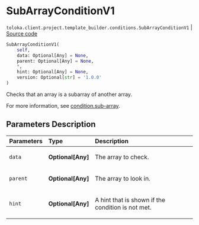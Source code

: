 # SubArrayConditionV1
`toloka.client.project.template_builder.conditions.SubArrayConditionV1` | [Source code](https://github.com/Toloka/toloka-kit/blob/v1.2.2/src/client/project/template_builder/conditions.py#L245)

```python
SubArrayConditionV1(
    self,
    data: Optional[Any] = None,
    parent: Optional[Any] = None,
    *,
    hint: Optional[Any] = None,
    version: Optional[str] = '1.0.0'
)
```

Checks that an array is a subarray of another array.


For more information, see [condition.sub-array](https://toloka.ai/docs/template-builder/reference/condition.sub-array).

## Parameters Description

| Parameters | Type | Description |
| :----------| :----| :-----------|
`data`|**Optional\[Any\]**|<p>The array to check.</p>
`parent`|**Optional\[Any\]**|<p>The array to look in.</p>
`hint`|**Optional\[Any\]**|<p>A hint that is shown if the condition is not met.</p>
